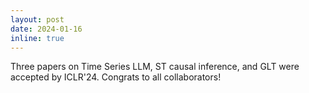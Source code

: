 ```yaml
---
layout: post
date: 2024-01-16
inline: true
---
```

Three papers on Time Series LLM, ST causal inference, and GLT were accepted by ICLR'24. Congrats to all collaborators!